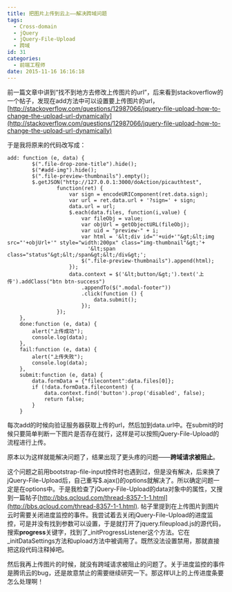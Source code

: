 ```yaml
---
title: 把图片上传到云上——解决跨域问题
tags:
  - Cross-domain
  - jQuery
  - jQuery-File-Upload
  - 跨域
id: 31
categories:
  - 前端工程师
date: 2015-11-16 16:16:18
---
```


前一篇文章中讲到“找不到地方去修改上传图片的url”，后来看到stackoverflow的一个帖子，发现在add方法中可以设置要上传图片的url，[http://stackoverflow.com/questions/12987066/jquery-file-upload-how-to-change-the-upload-url-dynamically](http://stackoverflow.com/questions/12987066/jquery-file-upload-how-to-change-the-upload-url-dynamically)

于是我将原来的代码改写成：

    add: function (e, data) {
            $(".file-drop-zone-title").hide();
            $("#add-img").hide();
            $(".file-preview-thumbnails").empty();
            $.getJSON("http://127.0.0.1:3000/doAction/picauthtest",
                    function(ret) {
                        var sign = encodeURIComponent(ret.data.sign);
                        var url = ret.data.url + '?sign=' + sign;
                        data.url = url;
                        $.each(data.files, function(i,value) {
                            var fileObj = value;
                            var objUrl = getObjectURL(fileObj);
                            var uid = "preview-" + i;
                            var html = '&lt;div id="'+uid+'"&gt;&lt;img src="'+objUrl+'" style="width:200px" class="img-thumbnail"&gt;'+
                              '&lt;span class="status"&gt;&lt;/span&gt;&lt;/div&gt;';
                            $(".file-preview-thumbnails").append(html);    
                        });
                        data.context = $('&lt;button/&gt;').text('上传').addClass("btn btn-success")
                            .appendTo($(".modal-footer"))
                            .click(function () {
                                data.submit();
                            });
                    });   
        }, 
        done:function (e, data) {
            alert("上传成功");
            console.log(data);
        },
        fail:function (e, data) {
            alert("上传失败");
            console.log(data);
        },
        submit:function (e, data) {
            data.formData = {"filecontent":data.files[0]};
            if (!data.formData.filecontent) {
                data.context.find('button').prop('disabled', false);
                return false;
            }
        }

每次add的时候向验证服务器获取上传的url，然后加到data.url中。在submit的时候只要简单判断一下图片是否存在就行，这样是可以按照jQuery-File-Upload的流程进行上传。

原本以为这样就能解决问题了，结果出现了更头疼的问题——**跨域请求被阻止**。

这个问题之前用bootstrap-file-input控件时也遇到过，但是没有解决，后来换了jQuery-File-Upload后，自己重写$.ajax()的options就解决了。所以确定问题一定是在options中。于是我检查了jQuery-File-Upload的data对象中的属性，又搜到一篇帖子[http://bbs.qcloud.com/thread-8357-1-1.html](http://bbs.qcloud.com/thread-8357-1-1.html). 帖子里提到在上传图片到图片云时需要关闭进度监控的事件。我尝试着去关闭jQuery-File-Upload的进度监控，可是并没有找到参数可以设置，于是就打开了jquery.fileupload.js的源代码，搜索**progress**关键字，找到了_initProgressListener这个方法。它在_initDataSettings方法和upload方法中被调用了。既然没法设置禁用，那就直接把这段代码注释掉吧。

然后我再上传图片的时候，就没有跨域请求被阻止的问题了。关于进度监控的事件是腾讯云的bug，还是故意禁止的需要继续研究一下。那这样UI上的上传进度条要怎么处理啊！